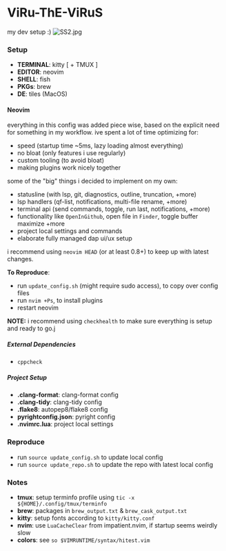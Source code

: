 # ViRu-ThE-ViRuS

my dev setup :) ![SS2.jpg](images/SS2.jpg)

### Setup

- **TERMINAL**: kitty [ + TMUX ]
- **EDITOR**: neovim
- **SHELL**: fish
- **PKGs**: brew
- **DE**: tiles (MacOS)

#### Neovim

everything in this config was added piece wise, based on the explicit need for
something in my workflow. ive spent a lot of time optimizing for:

- speed (startup time ~5ms, lazy loading almost everything)
- no bloat (only features i use regularly)
- custom tooling (to avoid bloat)
- making plugins work nicely together

some of the "big" things i decided to implement on my own:

- statusline (with lsp, git, diagnostics, outline, truncation, +more)
- lsp handlers (qf-list, notifications, multi-file rename, +more)
- terminal api (send commands, toggle, run last, notifications, +more)
- functionality like `OpenInGithub`, open file in `Finder`, toggle buffer maximize +more
- project local settings and commands
- elaborate fully managed dap ui/ux setup

i recommend using `neovim HEAD` (or at least 0.8+) to keep up with latest
changes.

**To Reproduce**:

- run `update_config.sh` (might require sudo access), to copy over config files
- run `nvim +Ps`, to install plugins
- restart neovim

**NOTE:** i recommend using `checkhealth` to make sure everything is setup and
ready to go.j

##### External Dependencies

- `cppcheck`

##### Project Setup

- **.clang-format**: clang-format config
- **.clang-tidy**: clang-tidy config
- **.flake8**: autopep8/flake8 config
- **pyrightconfig.json**: pyright config
- **.nvimrc.lua**: project local settings

### Reproduce

- run `source update_config.sh` to update local config
- run `source update_repo.sh` to update the repo with latest local config

### Notes

- **tmux**: setup terminfo profile using `tic -x ${HOME}/.config/tmux/terminfo`
- **brew**: packages in `brew_output.txt` & `brew_cask_output.txt`
- **kitty**: setup fonts according to `kitty/kitty.conf`
- **nvim**: use `LuaCacheClear` from impatient.nvim, if startup seems weirdly slow
- **colors**: see `so $VIMRUNTIME/syntax/hitest.vim`
